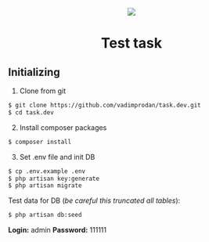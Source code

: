 <p align="center"><img src="https://laravel.com/assets/img/components/logo-laravel.svg"></p>
<h1 align="center">Test task</h1>

## Initializing

1) Clone from git
``` bash
$ git clone https://github.com/vadimprodan/task.dev.git
$ cd task.dev
```

2) Install composer packages
``` bash
$ composer install
```

3) Set .env file and init DB
``` bash
$ cp .env.example .env
$ php artisan key:generate
$ php artisan migrate
```

Test data for DB (*be careful this truncated all tables*):
``` bash
$ php artisan db:seed
```
**Login:** admin
**Password:** 111111